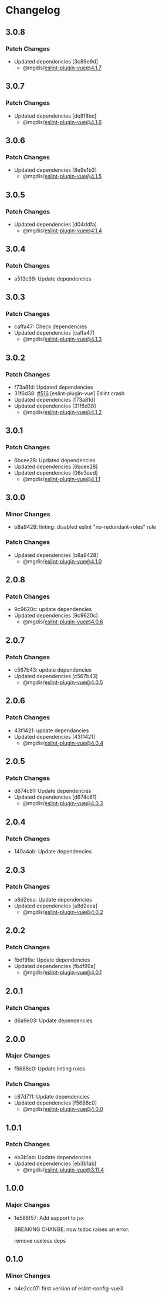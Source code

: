 # Changelog

## 3.0.8

### Patch Changes

- Updated dependencies [3c89e9d]
  - @mgdis/eslint-plugin-vue@4.1.7

## 3.0.7

### Patch Changes

- Updated dependencies [de8f8bc]
  - @mgdis/eslint-plugin-vue@4.1.6

## 3.0.6

### Patch Changes

- Updated dependencies [8e9e1b3]
  - @mgdis/eslint-plugin-vue@4.1.5

## 3.0.5

### Patch Changes

- Updated dependencies [d04ddfa]
  - @mgdis/eslint-plugin-vue@4.1.4

## 3.0.4

### Patch Changes

- a513c99: Update dependencies

## 3.0.3

### Patch Changes

- caffa47: Check dependencies
- Updated dependencies [caffa47]
  - @mgdis/eslint-plugin-vue@4.1.3

## 3.0.2

### Patch Changes

- f73a81d: Updated dependencies
- 31f6d38: [#516](https://gitlab.mgdis.fr/core/core-ui/core-ui/-/issues/516) [eslint-plugin-vue] Eslint crash
- Updated dependencies [f73a81d]
- Updated dependencies [31f6d38]
  - @mgdis/eslint-plugin-vue@4.1.2

## 3.0.1

### Patch Changes

- 6bcee28: Updated dependencies
- Updated dependencies [6bcee28]
- Updated dependencies [06e3aed]
  - @mgdis/eslint-plugin-vue@4.1.1

## 3.0.0

### Minor Changes

- b8a9428: linting: disabled eslint "no-redundant-roles" rule

### Patch Changes

- Updated dependencies [b8a9428]
  - @mgdis/eslint-plugin-vue@4.1.0

## 2.0.8

### Patch Changes

- 9c9620c: update dependencies
- Updated dependencies [9c9620c]
  - @mgdis/eslint-plugin-vue@4.0.6

## 2.0.7

### Patch Changes

- c567b43: update dependencies
- Updated dependencies [c567b43]
  - @mgdis/eslint-plugin-vue@4.0.5

## 2.0.6

### Patch Changes

- 43f1421: update dependancies
- Updated dependencies [43f1421]
  - @mgdis/eslint-plugin-vue@4.0.4

## 2.0.5

### Patch Changes

- d674c81: Update dependencies
- Updated dependencies [d674c81]
  - @mgdis/eslint-plugin-vue@4.0.3

## 2.0.4

### Patch Changes

- 140a4ab: Update dependencies

## 2.0.3

### Patch Changes

- a8d2eea: Update dependencies
- Updated dependencies [a8d2eea]
  - @mgdis/eslint-plugin-vue@4.0.2

## 2.0.2

### Patch Changes

- fbdf99a: Update dependencies
- Updated dependencies [fbdf99a]
  - @mgdis/eslint-plugin-vue@4.0.1

## 2.0.1

### Patch Changes

- d6a9e03: Update dependencies

## 2.0.0

### Major Changes

- f5688c0: Update linting rules

### Patch Changes

- c87d711: Update dependencies
- Updated dependencies [f5688c0]
  - @mgdis/eslint-plugin-vue@4.0.0

## 1.0.1

### Patch Changes

- eb3b1ab: Update dependencies
- Updated dependencies [eb3b1ab]
  - @mgdis/eslint-plugin-vue@3.11.4

## 1.0.0

### Major Changes

- 1e588f57: Add support to jsx

  BREAKING CHANGE: now tsdoc raises an error.

  remove useless deps

## 0.1.0

### Minor Changes

- b4e2cc07: first version of eslint-config-vue3
